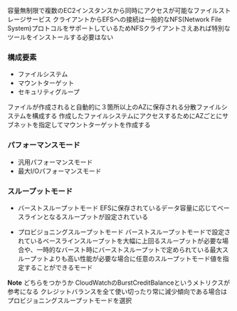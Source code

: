 容量無制限で複数のEC2インスタンスから同時にアクセスが可能なファイルストレージサービス
クライアントからEFSへの接続は一般的なNFS(Network File System)プロトコルをサポートしているためNFSクライアントさえあれば特別なツールをインストールする必要はない

### 構成要素
- ファイルシステム
- マウントターゲット
- セキュリティグループ
  
ファイルが作成されると自動的に３箇所以上のAZに保存される分散ファイルシステムを構成する
作成したファイルシステムにアクセスするためにAZごとにサブネットを指定してマウントターゲットを作成する

### パフォーマンスモード
- 汎用パフォーマンスモード
- 最大I/Oパフォーマンスモード
  
### スループットモード
- バーストスループットモード
EFSに保存されているデータ容量に応じてベースラインとなるスループットが設定されている

- プロビジョニングスループットモード
バーストスループットモードで設定されているベースラインスループットを大幅に上回るスループットが必要な場合や、一時的なバースト時にバーストスループットで定められている最大スループットよりも高い性能が必要な場合に任意のスループットモード値を指定することができるモード

**Note**
どちらをつかうか
CloudWatchのBurstCreditBalanceというメトリクスが参考になる
クレジットバランスを全て使い切ったり常に減少傾向である場合はプロビジョニングスループットモードを選択